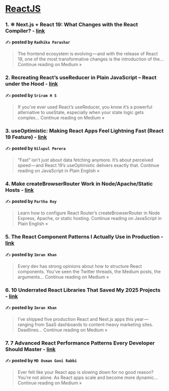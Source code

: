 
<h1><a href=https://medium.com/tag/reactjs/recommended target="_blank" rel="noopener noreferrer">ReactJS</a></h1>
<h3>1. ⚛️ Next.js + React 19: What Changes with the React Compiler? - <a href="https://medium.com/@radhikaparashar87/%EF%B8%8F-next-js-react-19-what-changes-with-the-react-compiler-de0334a16280?source=rss------reactjs-5" target="_blank" rel="noopener noreferrer">link</a></h3>

✍️ **posted by `Radhika Parashar`**

<blockquote>The frontend ecosystem is evolving — and with the release of React 19, one of the most transformative changes is the introduction of the…
Continue reading on Medium »</blockquote>

<h3>2. Recreating React’s useReducer in Plain JavaScript – React under the Hood - <a href="https://medium.com/@sriramhssagar/recreating-reacts-usereducer-in-plain-javascript-react-under-the-hood-450f449e4146?source=rss------reactjs-5" target="_blank" rel="noopener noreferrer">link</a></h3>

✍️ **posted by `Sriram H S`**

<blockquote>If you’ve ever used React’s useReducer, you know it’s a powerful alternative to useState, especially when your state logic gets complex…
Continue reading on Medium »</blockquote>

<h3>3. useOptimistic: Making React Apps Feel Lightning Fast (React 19 Feature) - <a href="https://javascript.plainenglish.io/useoptimistic-making-react-apps-feel-lightning-fast-react-19-feature-2ef8b158caba?source=rss------reactjs-5" target="_blank" rel="noopener noreferrer">link</a></h3>

✍️ **posted by `Nilupul Perera`**

<blockquote>“Fast” isn’t just about data fetching anymore. It’s about perceived speed — and React 19’s useOptimistic delivers exactly that.
Continue reading on JavaScript in Plain English »</blockquote>

<h3>4. Make createBrowserRouter Work in Node/Apache/Static Hosts - <a href="https://javascript.plainenglish.io/make-createbrowserrouter-work-in-node-apache-static-hosts-d1eb74e61691?source=rss------reactjs-5" target="_blank" rel="noopener noreferrer">link</a></h3>

✍️ **posted by `Partha Roy`**

<blockquote>Learn how to configure React Router’s createBrowserRouter in Node Express, Apache, or static hosting.
Continue reading on JavaScript in Plain English »</blockquote>

<h3>5. The React Component Patterns I Actually Use in Production - <a href="https://imrankhani.medium.com/the-react-component-patterns-i-actually-use-in-production-624a5bb1a98e?source=rss------reactjs-5" target="_blank" rel="noopener noreferrer">link</a></h3>

✍️ **posted by `Imran Khan`**

<blockquote>Every dev has strong opinions about how to structure React components. You’ve seen the Twitter threads, the Medium posts, the arguments…
Continue reading on Medium »</blockquote>

<h3>6. 10 Underrated React Libraries That Saved My 2025 Projects - <a href="https://imrankhani.medium.com/10-underrated-react-libraries-that-saved-my-2025-projects-f5afa4e2852c?source=rss------reactjs-5" target="_blank" rel="noopener noreferrer">link</a></h3>

✍️ **posted by `Imran Khan`**

<blockquote>I’ve shipped five production React and Next.js apps this year — ranging from SaaS dashboards to content-heavy marketing sites. Deadlines…
Continue reading on Medium »</blockquote>

<h3>7. 7 Advanced React Performance Patterns Every Developer Should Master - <a href="https://osmangonirabbi.medium.com/7-advanced-react-performance-patterns-every-developer-should-master-ae694b034611?source=rss------reactjs-5" target="_blank" rel="noopener noreferrer">link</a></h3>

✍️ **posted by `MD Osman Goni Rabbi`**

<blockquote>Ever felt like your React app is slowing down for no good reason? You’re not alone. As React apps scale and become more dynamic…
Continue reading on Medium »</blockquote>

